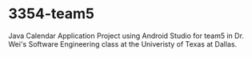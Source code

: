 # 3354-team5



Java Calendar Application Project using Android Studio for team5 in Dr. Wei's Software Engineering class at the Univeristy of Texas at Dallas.
